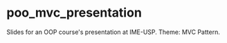 poo_mvc_presentation
====================

Slides for an OOP course's presentation at IME-USP. Theme: MVC Pattern.
